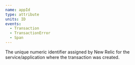 ```yaml
---
name: appId
type: attribute
units: ID
events:
  - Transaction
  - TransactionError
  - Span
---
```


The unique numeric identifier assigned by New Relic for the service/application where the transaction was created.
